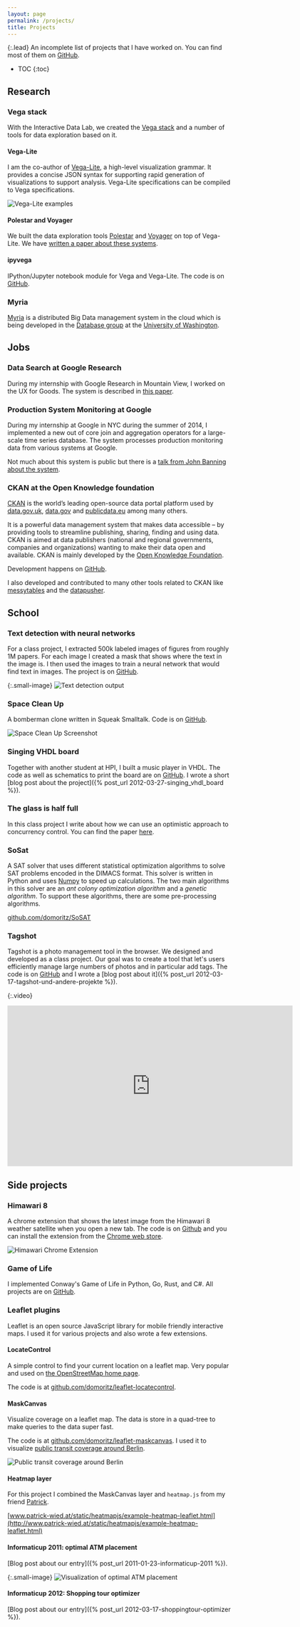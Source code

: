```yaml
---
layout: page
permalink: /projects/
title: Projects
---
```


{:.lead}
An incomplete list of projects that I have worked on. You can find most of them on [GitHub](https://github.com/domoritz).

* TOC
{:toc}

## Research

### Vega stack

With the Interactive Data Lab, we created the [Vega stack](https://vega.github.io/) and a number of tools for data exploration based on it.

#### Vega-Lite

I am the co-author of [Vega-Lite](https://vega.github.io/vega-lite/), a high-level visualization grammar. It provides a concise JSON syntax for supporting rapid generation of visualizations to support analysis. Vega-Lite specifications can be compiled to Vega specifications.

![Vega-Lite examples]({{site.baseurl}}/images/vega-lite.png)

#### Polestar and Voyager

We built the data exploration tools [Polestar](https://github.com/vega/polestar) and [Voyager](https://github.com/vega/voyager) on top of Vega-Lite. We have [written a paper about these systems]({{site.base_url}}/publications/#voyager-exploratory-analysis-via-faceted-browsing-of-visualization-recommendations).

#### ipyvega

IPython/Jupyter notebook module for Vega and Vega-Lite. The code is on [GitHub](https://github.com/vega/ipyvega).

### Myria

[Myria](http://myria.cs.washington.edu/) is a distributed Big Data management system in the cloud which is being developed in the [Database group](http://db.cs.washington.edu/) at the [University of Washington](http://uw.edu/).

## Jobs

### Data Search at Google Research

During my internship with Google Research in Mountain View, I worked on the UX for Goods. The system is described in [this paper](http://research.google.com/pubs/pub45390.html).

### Production System Monitoring at Google

During my internship at Google in NYC during the summer of 2014, I implemented a new out of core join and aggregation operators for a large-scale time series database. The system processes production monitoring data from various systems at Google.

Not much about this system is public but there is a [talk from John Banning about the system](https://vimeo.com/173607638).

### CKAN at the Open Knowledge foundation

[CKAN](http://www.ckan.org) is the world’s leading open-source data portal platform used by [data.gov.uk](http://data.gov.uk), [data.gov](http://catalog.data.gov/) and [publicdata.eu](http://publicdata.eu/) among many others.

It is a powerful data management system that makes data accessible – by providing tools to streamline publishing, sharing, finding and using data. CKAN is aimed at data publishers (national and regional governments, companies and organizations) wanting to make their data open and available. CKAN is mainly developed by the [Open Knowledge Foundation](http://okfn.org/).

Development happens on [GitHub](https://github.com/ckan/ckan).

I also developed and contributed to many other tools related to CKAN like [messytables](https://github.com/okfn/messytables) and the [datapusher](https://github.com/ckan/datapusher).

## School

### Text detection with neural networks

For a class project, I extracted 500k labeled images of figures from roughly 1M papers. For each image I created a mask that shows where the text in the image is. I then used the images to train a neural network that would find text in images. The project is on [GitHub](https://github.com/domoritz/label_generator).

{:.small-image}
![Text detection output]({{site.baseurl}}/images/text-detection.png)

### Space Clean Up

A bomberman clone written in Squeak Smalltalk. Code is on [GitHub](https://github.com/matthias-springer/space-cleanup).

![Space Clean Up Screenshot]({{site.baseurl}}/images/scu.jpg)

### Singing VHDL board

Together with another student at HPI, I built a music player in VHDL. The code as well as schematics to print the board are on [GitHub](https://github.com/domoritz/S76D). I wrote a short [blog post about the project]({% post_url 2012-03-27-singing_vhdl_board %}).

### The glass is half full

In this class project I write about how we can use an optimistic approach to concurrency control. You can find the paper [here]({{site.base_url}}/files/2012-the_glass_is_half_full.pdf).

### SoSat

A SAT solver that uses different statistical optimization algorithms to solve SAT problems encoded in the DIMACS format. This solver is written in Python and uses [Numpy](http://www.numpy.org/) to speed up calculations. The two main algorithms in this solver are an *ant colony optimization algorithm* and a *genetic algorithm*. To support these algorithms, there are some pre-processing algorithms.

[github.com/domoritz/SoSAT](https://github.com/domoritz/SoSAT)

### Tagshot

Tagshot is a photo management tool in the browser. We designed and developed as a class project. Our goal was to create a tool that let's users efficiently manage large numbers of photos and in particular add tags. The code is on [GitHub]() and I wrote a [blog post about it]({% post_url 2012-03-17-tagshot-und-andere-projekte %}).

{:.video}
<iframe width="640" height="360" src="https://www.youtube.com/embed/nB3fcDLNk8g" frameborder="0" allowfullscreen></iframe>


## Side projects

### Himawari 8

A chrome extension that shows the latest image from the Himawari 8 weather satellite when you open a new tab. The code is on [Github](https://github.com/domoritz/himawari-8-chrome) and you can install the extension from the [Chrome web store](https://chrome.google.com/webstore/detail/himawari-8-satellite-new/llelgapflianaapmnpncgakfjhfhnojm).

![Himawari Chrome Extension]({{site.baseurl}}/images/himawari.png)

### Game of Life

I implemented Conway's Game of Life in Python, Go, Rust, and C#. All projects are on [GitHub](https://github.com/search?q=user%3Adomoritz+gameoflife).

### Leaflet plugins

Leaflet is an open source JavaScript library for mobile friendly interactive maps. I used it for various projects and also wrote a few extensions.

#### LocateControl

A simple control to find your current location on a leaflet map. Very popular and used on [the OpenStreetMap home page](http://osm.org/).

The code is at [github.com/domoritz/leaflet-locatecontrol](https://github.com/domoritz/leaflet-locatecontrol).


#### MaskCanvas

Visualize coverage on a leaflet map. The data is store in a quad-tree to make queries to the data super fast.

The code is at [github.com/domoritz/leaflet-maskcanvas](https://github.com/domoritz/leaflet-maskcanvas). I used it to visualize [public transit coverage around Berlin](http://domoritz.github.com/vbb-coverage/).


![Public transit coverage around Berlin]({{site.baseurl}}/images/vbb.png)

#### Heatmap layer

For this project I combined the MaskCanvas layer and `heatmap.js` from my friend [Patrick](http://www.patrick-wied.at).

[www.patrick-wied.at/static/heatmapjs/example-heatmap-leaflet.html](http://www.patrick-wied.at/static/heatmapjs/example-heatmap-leaflet.html)

#### Informaticup 2011: optimal ATM placement

[Blog post about our entry]({% post_url 2011-01-23-informaticup-2011 %}).

{:.small-image}
![Visualization of optimal ATM placement]({{site.baseurl}}/images/hatfield.png)


#### Informaticup 2012: Shopping tour optimizer

[Blog post about our entry]({% post_url 2012-03-17-shoppingtour-optimizer %}).
